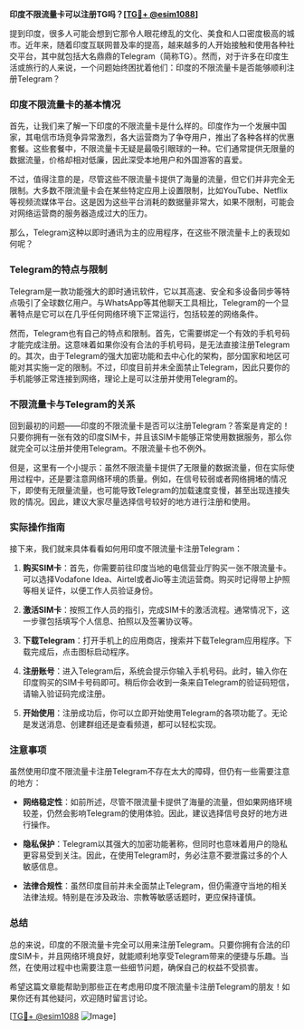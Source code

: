 **印度不限流量卡可以注册TG吗？[[TG💪+ @esim1088](https://t.me/s/esim1088)]**

提到印度，很多人可能会想到它那令人眼花缭乱的文化、美食和人口密度极高的城市。近年来，随着印度互联网普及率的提高，越来越多的人开始接触和使用各种社交平台，其中就包括大名鼎鼎的Telegram（简称TG）。然而，对于许多在印度生活或旅行的人来说，一个问题始终困扰着他们：印度的不限流量卡是否能够顺利注册Telegram？

### 印度不限流量卡的基本情况

首先，让我们来了解一下印度的不限流量卡是什么样的。印度作为一个发展中国家，其电信市场竞争异常激烈，各大运营商为了争夺用户，推出了各种各样的优惠套餐。这些套餐中，不限流量卡无疑是最吸引眼球的一种。它们通常提供无限量的数据流量，价格却相对低廉，因此深受本地用户和外国游客的喜爱。

不过，值得注意的是，尽管这些不限流量卡提供了海量的流量，但它们并非完全无限制。大多数不限流量卡会在某些特定应用上设置限制，比如YouTube、Netflix等视频流媒体平台。这是因为这些平台消耗的数据量非常大，如果不限制，可能会对网络运营商的服务器造成过大的压力。

那么，Telegram这种以即时通讯为主的应用程序，在这些不限流量卡上的表现如何呢？

### Telegram的特点与限制

Telegram是一款功能强大的即时通讯软件，它以其高速、安全和多设备同步等特点吸引了全球数亿用户。与WhatsApp等其他聊天工具相比，Telegram的一个显著特点是它可以在几乎任何网络环境下正常运行，包括较差的网络条件。

然而，Telegram也有自己的特点和限制。首先，它需要绑定一个有效的手机号码才能完成注册。这意味着如果你没有合法的手机号码，是无法直接注册Telegram的。其次，由于Telegram的强大加密功能和去中心化的架构，部分国家和地区可能对其实施一定的限制。不过，印度目前并未全面禁止Telegram，因此只要你的手机能够正常连接到网络，理论上是可以注册并使用Telegram的。

### 不限流量卡与Telegram的关系

回到最初的问题——印度的不限流量卡是否可以注册Telegram？答案是肯定的！只要你拥有一张有效的印度SIM卡，并且该SIM卡能够正常使用数据服务，那么你就完全可以注册并使用Telegram。不限流量卡也不例外。

但是，这里有一个小提示：虽然不限流量卡提供了无限量的数据流量，但在实际使用过程中，还是要注意网络环境的质量。例如，在信号较弱或者网络拥堵的情况下，即使有无限量流量，也可能导致Telegram的加载速度变慢，甚至出现连接失败的情况。因此，建议大家尽量选择信号较好的地方进行注册和使用。

### 实际操作指南

接下来，我们就来具体看看如何用印度不限流量卡注册Telegram：

1. **购买SIM卡**：首先，你需要前往印度当地的电信营业厅购买一张不限流量卡。可以选择Vodafone Idea、Airtel或者Jio等主流运营商。购买时记得带上护照等相关证件，以便工作人员验证身份。

2. **激活SIM卡**：按照工作人员的指引，完成SIM卡的激活流程。通常情况下，这一步骤包括填写个人信息、拍照以及签署协议等。

3. **下载Telegram**：打开手机上的应用商店，搜索并下载Telegram应用程序。下载完成后，点击图标启动程序。

4. **注册账号**：进入Telegram后，系统会提示你输入手机号码。此时，输入你在印度购买的SIM卡号码即可。稍后你会收到一条来自Telegram的验证码短信，请输入验证码完成注册。

5. **开始使用**：注册成功后，你可以立即开始使用Telegram的各项功能了。无论是发送消息、创建群组还是查看频道，都可以轻松实现。

### 注意事项

虽然使用印度不限流量卡注册Telegram不存在太大的障碍，但仍有一些需要注意的地方：

- **网络稳定性**：如前所述，尽管不限流量卡提供了海量的流量，但如果网络环境较差，仍然会影响Telegram的使用体验。因此，建议选择信号良好的地方进行操作。
  
- **隐私保护**：Telegram以其强大的加密功能著称，但同时也意味着用户的隐私更容易受到关注。因此，在使用Telegram时，务必注意不要泄露过多的个人敏感信息。

- **法律合规性**：虽然印度目前并未全面禁止Telegram，但仍需遵守当地的相关法律法规。特别是在涉及政治、宗教等敏感话题时，更应保持谨慎。

### 总结

总的来说，印度的不限流量卡完全可以用来注册Telegram。只要你拥有合法的印度SIM卡，并且网络环境良好，就能顺利地享受Telegram带来的便捷与乐趣。当然，在使用过程中也需要注意一些细节问题，确保自己的权益不受损害。

希望这篇文章能帮助到那些正在考虑用印度不限流量卡注册Telegram的朋友！如果你还有其他疑问，欢迎随时留言讨论。

[[TG💪+ @esim1088](https://t.me/s/esim1088) ![Image](https://i.postimg.cc/4NQfJmqS/Snipaste-2025-05-13-00-14-12.png)]